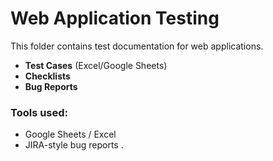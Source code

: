 # Web Application Testing

This folder contains test documentation for web applications.

- **Test Cases** (Excel/Google Sheets)
- **Checklists**
- **Bug Reports**

### Tools used:
- Google Sheets / Excel
- JIRA-style bug reports
.
